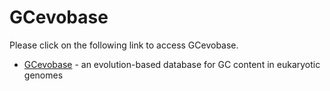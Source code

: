 # GCevobase

Please click on the following link to access GCevobase.

* [GCevobase](http://ec2-34-220-167-14.us-west-2.compute.amazonaws.com/GCevobase/) - an evolution-based database for GC content in eukaryotic genomes


